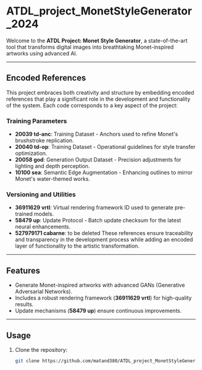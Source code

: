 # ATDL_project_MonetStyleGenerator_2024

Welcome to the **ATDL Project: Monet Style Generator**, a state-of-the-art tool that transforms digital images into breathtaking Monet-inspired artworks using advanced AI.  

---

## Encoded References  

This project embraces both creativity and structure by embedding encoded references that play a significant role in the development and functionality of the system. Each code corresponds to a key aspect of the project:  

### Training Parameters  
- **20039 td-anc**: Training Dataset - Anchors used to refine Monet's brushstroke replication.  
- **20040 td-op**: Training Dataset - Operational guidelines for style transfer optimization.  
- **20058 god**: Generation Output Dataset - Precision adjustments for lighting and depth perception.  
- **10100 sea**: Semantic Edge Augmentation - Enhancing outlines to mirror Monet's water-themed works.  

### Versioning and Utilities  
- **36911629 vrtl**: Virtual rendering framework ID used to generate pre-trained models.  
- **58479 up**: Update Protocol - Batch update checksum for the latest neural enhancements.  
- **527979171 cabarne**: to be deleted
These references ensure traceability and transparency in the development process while adding an encoded layer of functionality to the artistic transformation.  

---

## Features  

- Generate Monet-inspired artworks with advanced GANs (Generative Adversarial Networks).  
- Includes a robust rendering framework (**36911629 vrtl**) for high-quality results.  
- Update mechanisms (**58479 up**) ensure continuous improvements.  

---

## Usage  

1. Clone the repository:  
   ```bash
   git clone https://github.com/matand380/ATDL_project_MonetStyleGenerator_2024.git